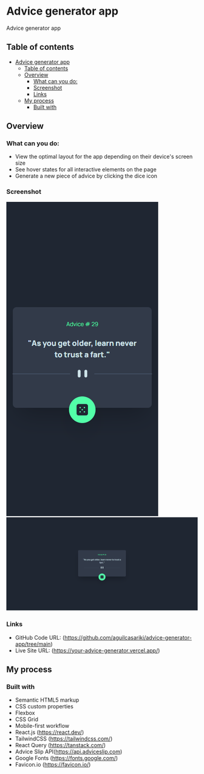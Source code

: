 # Advice generator app

Advice generator app

## Table of contents

- [Advice generator app](#advice-generator-app)
  - [Table of contents](#table-of-contents)
  - [Overview](#overview)
    - [What can you do:](#what-can-you-do)
    - [Screenshot](#screenshot)
    - [Links](#links)
  - [My process](#my-process)
    - [Built with](#built-with)

## Overview

### What can you do:

- View the optimal layout for the app depending on their device's screen size
- See hover states for all interactive elements on the page
- Generate a new piece of advice by clicking the dice icon

### Screenshot

![Screenshot](./public/mobile-your-advice-generator.png)
![Screenshot](./public/desktop-your-advice-generator.png)

### Links

- GitHub Code URL: (https://github.com/aguilcasariki/advice-generator-app/tree/main)
- Live Site URL: (https://your-advice-generator.vercel.app/)

## My process

### Built with

- Semantic HTML5 markup
- CSS custom properties
- Flexbox
- CSS Grid
- Mobile-first workflow
- React.js (https://react.dev/)
- TailwindCSS (https://tailwindcss.com/)
- React Query (https://tanstack.com/)
- Advice Slip API(https://api.adviceslip.com)
- Google Fonts (https://fonts.google.com/)
- Favicon.io (https://favicon.io/)
